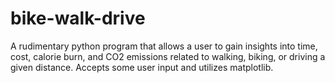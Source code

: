 # bike-walk-drive
A rudimentary python program that allows a user to gain insights into time, cost, calorie burn, and CO2 emissions related to walking, biking, or driving a given distance. Accepts some user input and utilizes matplotlib.
